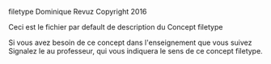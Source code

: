 filetype
Dominique Revuz Copyright 2016

Ceci est le fichier par default de description du Concept filetype

Si vous avez besoin de ce concept dans l'enseignement que vous suivez
 Signalez le au professeur, qui vous indiquera le sens de ce concept filetype.
